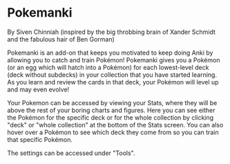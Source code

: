# Pokemanki

By Siven Chinniah (inspired by the big throbbing brain of Xander Schmidt and the fabulous hair of Ben Gorman)

Pokemanki is an add-on that keeps you motivated to keep doing Anki by allowing you to catch and train Pokémon!  Pokemanki gives you a Pokémon (or an egg which will hatch into a Pokémon) for each lowest-level deck (deck without subdecks) in your collection that you have started learning.  As you learn and review the cards in that deck, your Pokémon will level up and may even evolve!

Your Pokemon can be accessed by viewing your Stats, where they will be above the rest of your boring charts and figures.  Here you can see either the Pokémon for the specific deck or for the whole collection by clicking "deck" or "whole collection" at the bottom of the Stats screen.  You can also hover over a Pokémon to see which deck they come from so you can train that specific Pokémon.

The settings can be accessed under "Tools".
